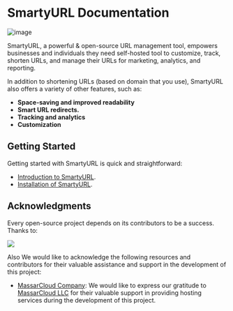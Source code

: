 # SmartyURL Documentation

![image](https://github.com/extendy-sam/SmartyURL/assets/146824708/3f24ac02-d42e-413f-a2d8-5564587862f1)

SmartyURL, a powerful & open-source URL management tool, empowers businesses and individuals they need self-hosted tool to customize, track, shorten URLs, and manage their URLs for marketing, analytics, and reporting.

In addition to shortening URLs (based on domain that you use), SmartyURL also offers a variety of other features, such as:

* **Space-saving and improved readability**
* **Smart URL redirects.**
* **Tracking and analytics**
* **Customization**

## Getting Started
Getting started with SmartyURL is quick and straightforward:

* [Introduction to SmartyURL](introduction.md).
* [Installation of SmartyURL](developers.md).

## Acknowledgments

Every open-source project depends on its contributors to be a success. Thanks to:

<a href="https://github.com/extendy/smartyurl/graphs/contributors">
<img src="https://contrib.rocks/image?repo=extendy/smartyurl" />
</a>

Also We would like to acknowledge the following resources and contributors for their valuable assistance and support in the development of this project:

- [MassarCloud Company](https://massarcloud.sa): We would like to express our gratitude to [MassarCloud LLC](https://massarcloud.sa) for their valuable support in providing hosting services during the development of this project.
